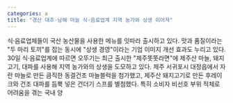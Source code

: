 ```yaml
---
categories: a
title: "경산 대추·남해 마늘 식·음료업계 지역 농가와 상생 이어져"
---
```

식·음료업체들이 국산 농산물을 사용한 메뉴를 잇따라 출시하고 있다. 맛과 품질이라는 "두 마리 토끼"를 잡는 동시에 "상생 경영"이라는 기업 이미지 개선 효과도 누리고 있다. 30일 식·음료업계에 따르면 오뚜기는 최근 출시한 "제주똣똣라면"에 제주산 마늘, 돼지고기, 대파를 사용해 지역 농가와의 상생을 도모하고 있다. 제주 서귀포시 대정읍에서 자란 마늘로 만든 큼직한 동결건조 마늘블럭을 첨가했고, 제주산 돼지고기로 만든 후레이크와 건조 대파를 듬뿍 넣은 건더기 스프를 별첨했다. 특히 소비자 비선호 부위 적체로 어려움을 겪는 국내 양